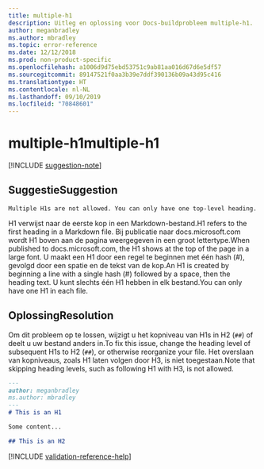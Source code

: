 ```yaml
---
title: multiple-h1
description: Uitleg en oplossing voor Docs-buildprobleem multiple-h1.
author: meganbradley
ms.author: mbradley
ms.topic: error-reference
ms.date: 12/12/2018
ms.prod: non-product-specific
ms.openlocfilehash: a1006d9d75ebd53751c9ab81aa016d67d6e5df57
ms.sourcegitcommit: 89147521f0aa3b39e7ddf390136b09a43d95c416
ms.translationtype: HT
ms.contentlocale: nl-NL
ms.lasthandoff: 09/10/2019
ms.locfileid: "70848601"
---
```

# <a name="multiple-h1"></a><span data-ttu-id="fac22-103">multiple-h1</span><span class="sxs-lookup"><span data-stu-id="fac22-103">multiple-h1</span></span>

[!INCLUDE [suggestion-note](includes/suggestion-note.md)]

## <a name="suggestion"></a><span data-ttu-id="fac22-104">Suggestie</span><span class="sxs-lookup"><span data-stu-id="fac22-104">Suggestion</span></span>

`Multiple H1s are not allowed. You can only have one top-level heading.`

<span data-ttu-id="fac22-105">H1 verwijst naar de eerste kop in een Markdown-bestand.</span><span class="sxs-lookup"><span data-stu-id="fac22-105">H1 refers to the first heading in a Markdown file.</span></span> <span data-ttu-id="fac22-106">Bij publicatie naar docs.microsoft.com wordt H1 boven aan de pagina weergegeven in een groot lettertype.</span><span class="sxs-lookup"><span data-stu-id="fac22-106">When published to docs.microsoft.com, the H1 shows at the top of the page in a large font.</span></span> <span data-ttu-id="fac22-107">U maakt een H1 door een regel te beginnen met één hash (#), gevolgd door een spatie en de tekst van de kop.</span><span class="sxs-lookup"><span data-stu-id="fac22-107">An H1 is created by beginning a line with a single hash (#) followed by a space, then the heading text.</span></span> <span data-ttu-id="fac22-108">U kunt slechts één H1 hebben in elk bestand.</span><span class="sxs-lookup"><span data-stu-id="fac22-108">You can only have one H1 in each file.</span></span>

## <a name="resolution"></a><span data-ttu-id="fac22-109">Oplossing</span><span class="sxs-lookup"><span data-stu-id="fac22-109">Resolution</span></span>

<span data-ttu-id="fac22-110">Om dit probleem op te lossen, wijzigt u het kopniveau van H1s in H2 (`##`) of deelt u uw bestand anders in.</span><span class="sxs-lookup"><span data-stu-id="fac22-110">To fix this issue, change the heading level of subsequent H1s to H2 (`##`), or otherwise reorganize your file.</span></span> <span data-ttu-id="fac22-111">Het overslaan van kopniveaus, zoals H1 laten volgen door H3, is niet toegestaan.</span><span class="sxs-lookup"><span data-stu-id="fac22-111">Note that skipping heading levels, such as following H1 with H3, is not allowed.</span></span>

```markdown
---
author: meganbradley
ms.author: mbradley
---
# This is an H1

Some content...

## This is an H2
```

<!--make sure to add this file to your includes folder and verify the path-->
[!INCLUDE [validation-reference-help](includes/validation-reference-help.md)]